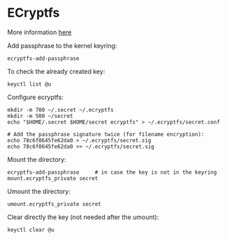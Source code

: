 # ECryptfs #

More information [here](https://wiki.archlinux.org/index.php/ECryptfs#Manual_setup)

Add passphrase to the kernel keyring:

```
ecryptfs-add-passphrase
```

To check the already created key:

```
keyctl list @u
```

Configure ecryptfs:

```
mkdir -m 700 ~/.secret ~/.ecryptfs
mkdir -m 500 ~/secret
echo "$HOME/.secret $HOME/secret ecryptfs" > ~/.ecryptfs/secret.conf

# Add the passphrase signature twice (for filename encryption):
echo 78c6f0645fe62da0 > ~/.ecryptfs/secret.sig
echo 78c6f0645fe62da0 >> ~/.ecryptfs/secret.sig
```

Mount the directory:

```
ecryptfs-add-passphrase     # in case the key is not in the keyring
mount.ecryptfs_private secret
```

Umount the directory:

```
umount.ecryptfs_private secret
```

Clear directly the key (not needed after the umount):

```
keyctl clear @u
```
